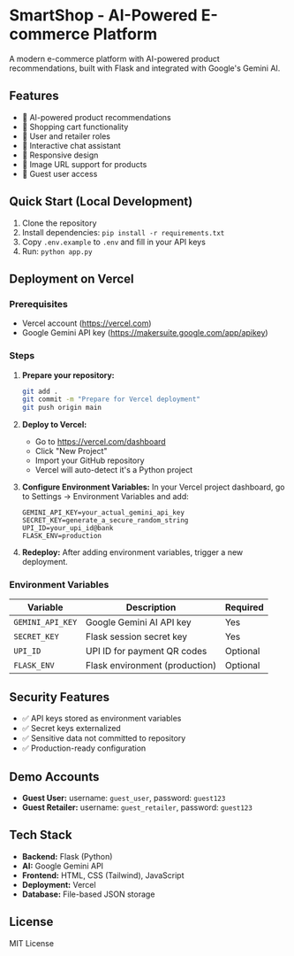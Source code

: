 # SmartShop - AI-Powered E-commerce Platform

A modern e-commerce platform with AI-powered product recommendations, built with Flask and integrated with Google's Gemini AI.

## Features

- 🤖 AI-powered product recommendations
- 🛒 Shopping cart functionality
- 👥 User and retailer roles
- 💬 Interactive chat assistant
- 📱 Responsive design
- 🔗 Image URL support for products
- 👤 Guest user access

## Quick Start (Local Development)

1. Clone the repository
2. Install dependencies: `pip install -r requirements.txt`
3. Copy `.env.example` to `.env` and fill in your API keys
4. Run: `python app.py`

## Deployment on Vercel

### Prerequisites
- Vercel account (https://vercel.com)
- Google Gemini API key (https://makersuite.google.com/app/apikey)

### Steps

1. **Prepare your repository:**
   ```bash
   git add .
   git commit -m "Prepare for Vercel deployment"
   git push origin main
   ```

2. **Deploy to Vercel:**
   - Go to https://vercel.com/dashboard
   - Click "New Project"
   - Import your GitHub repository
   - Vercel will auto-detect it's a Python project

3. **Configure Environment Variables:**
   In your Vercel project dashboard, go to Settings → Environment Variables and add:
   
   ```
   GEMINI_API_KEY=your_actual_gemini_api_key
   SECRET_KEY=generate_a_secure_random_string
   UPI_ID=your_upi_id@bank
   FLASK_ENV=production
   ```

4. **Redeploy:**
   After adding environment variables, trigger a new deployment.

### Environment Variables

| Variable | Description | Required |
|----------|-------------|----------|
| `GEMINI_API_KEY` | Google Gemini AI API key | Yes |
| `SECRET_KEY` | Flask session secret key | Yes |
| `UPI_ID` | UPI ID for payment QR codes | Optional |
| `FLASK_ENV` | Flask environment (production) | Optional |

## Security Features

- ✅ API keys stored as environment variables
- ✅ Secret keys externalized
- ✅ Sensitive data not committed to repository
- ✅ Production-ready configuration

## Demo Accounts

- **Guest User:** username: `guest_user`, password: `guest123`
- **Guest Retailer:** username: `guest_retailer`, password: `guest123`

## Tech Stack

- **Backend:** Flask (Python)
- **AI:** Google Gemini API
- **Frontend:** HTML, CSS (Tailwind), JavaScript
- **Deployment:** Vercel
- **Database:** File-based JSON storage

## License

MIT License
